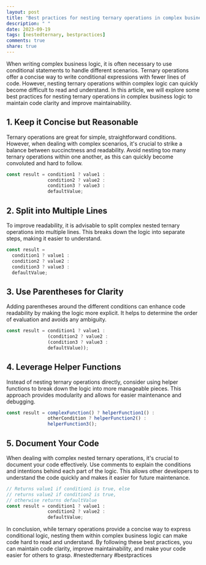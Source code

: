 ```yaml
---
layout: post
title: "Best practices for nesting ternary operations in complex business logic"
description: " "
date: 2023-09-19
tags: [nestedternary, bestpractices]
comments: true
share: true
---
```


When writing complex business logic, it is often necessary to use conditional statements to handle different scenarios. Ternary operations offer a concise way to write conditional expressions with fewer lines of code. However, nesting ternary operations within complex logic can quickly become difficult to read and understand. In this article, we will explore some best practices for nesting ternary operations in complex business logic to maintain code clarity and improve maintainability.

## 1. Keep it Concise but Reasonable

Ternary operations are great for simple, straightforward conditions. However, when dealing with complex scenarios, it's crucial to strike a balance between succinctness and readability. Avoid nesting too many ternary operations within one another, as this can quickly become convoluted and hard to follow.

```javascript
const result = condition1 ? value1 :
               condition2 ? value2 :
               condition3 ? value3 :
               defaultValue;
```

## 2. Split into Multiple Lines

To improve readability, it is advisable to split complex nested ternary operations into multiple lines. This breaks down the logic into separate steps, making it easier to understand.

```javascript
const result = 
  condition1 ? value1 :
  condition2 ? value2 :
  condition3 ? value3 :
  defaultValue;
```

## 3. Use Parentheses for Clarity

Adding parentheses around the different conditions can enhance code readability by making the logic more explicit. It helps to determine the order of evaluation and avoids any ambiguity.

```javascript
const result = condition1 ? value1 :
               (condition2 ? value2 :
               (condition3 ? value3 :
               defaultValue));
```

## 4. Leverage Helper Functions

Instead of nesting ternary operations directly, consider using helper functions to break down the logic into more manageable pieces. This approach provides modularity and allows for easier maintenance and debugging.

```javascript
const result = complexFunction() ? helperFunction1() :
               otherCondition ? helperFunction2() :
               helperFunction3();
```

## 5. Document Your Code

When dealing with complex nested ternary operations, it's crucial to document your code effectively. Use comments to explain the conditions and intentions behind each part of the logic. This allows other developers to understand the code quickly and makes it easier for future maintenance.

```javascript
// Returns value1 if condition1 is true, else 
// returns value2 if condition2 is true,
// otherwise returns defaultValue
const result = condition1 ? value1 :
               condition2 ? value2 :
               defaultValue;
```

In conclusion, while ternary operations provide a concise way to express conditional logic, nesting them within complex business logic can make code hard to read and understand. By following these best practices, you can maintain code clarity, improve maintainability, and make your code easier for others to grasp. #nestedternary #bestpractices